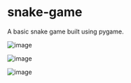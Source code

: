 # snake-game
A basic snake game built using pygame.


![image](https://user-images.githubusercontent.com/126648429/222087472-c3eea561-b9de-4f26-83ea-dfb571f7bc31.png)

![image](https://user-images.githubusercontent.com/126648429/222087842-ce45a392-834f-4c18-b413-2f2c2d517932.png)

![image](https://user-images.githubusercontent.com/126648429/222088083-684d0e23-3825-43c4-b4a4-7bfdd25054aa.png)
